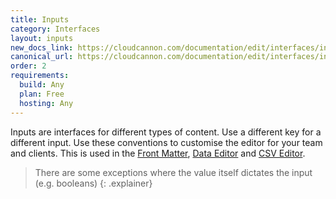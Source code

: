 ```yaml
---
title: Inputs
category: Interfaces
layout: inputs
new_docs_link: https://cloudcannon.com/documentation/edit/interfaces/inputs/
canonical_url: https://cloudcannon.com/documentation/edit/interfaces/inputs/
order: 2
requirements:
  build: Any
  plan: Free
  hosting: Any
---
```


Inputs are interfaces for different types of content. Use a different key for a different input. Use these conventions to customise the editor for your team and clients. This is used in the [Front Matter](/editing/editors/front-matter-editor/), [Data Editor](/editing/editors/data-editor/) and [CSV Editor](/editing/editors/csv-editor/).

> There are some exceptions where the value itself dictates the input (e.g. booleans)
{: .explainer}
